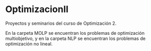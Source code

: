 # OptimizacionII
Proyectos y seminarios del curso de Optimización 2.

En la carpeta MOLP se encuentran los problemas de optimización multiobjetivo, y en la carpeta NLP se encuentran los problemas de optimización no lineal.
